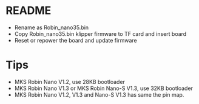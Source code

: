 # README
- Rename as Robin_nano35.bin
- Copy Robin_nano35.bin klipper firmware to TF card and insert board
- Reset or repower the board and update firmware

# Tips
- MKS Robin Nano V1.2, use 28KB bootloader
- MKS Robin Nano V1.3 or MKS Robin Nano-S V1.3, use 32KB bootloader
- MKS Robin Nano V1.2, V1.3 and Nano-S V1.3 has same the pin map.